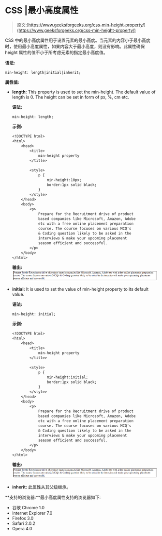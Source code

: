 # CSS |最小高度属性

> 原文:[https://www.geeksforgeeks.org/css-min-height-property/](https://www.geeksforgeeks.org/css-min-height-property/)

CSS 中的最小高度属性用于设置元素的最小高度。当元素的内容小于最小高度时，使用最小高度属性，如果内容大于最小高度，则没有影响。此属性确保 height 属性的值不小于所考虑元素的指定最小高度值。

**语法:**

```
min-height: length|initial|inherit; 
```

**属性值:**

*   **length:** This property is used to set the min-height. The default value of length is 0\. The height can be set in form of px, %, cm etc.

    **语法:**

    ```
    min-height: length;
    ```

    **示例:**

    ```
    <!DOCTYPE html>
    <html>
        <head>
            <title>
                min-height property
            </title>

            <style>
                p {
                    min-height:10px;
                    border:1px solid black;
                }
            </style>
        </head>
        <body>
            <p>
                Prepare for the Recruitment drive of product
                based companies like Microsoft, Amazon, Adobe
                etc with a free online placement preparation
                course. The course focuses on various MCQ's 
                & Coding question likely to be asked in the
                interviews & make your upcoming placement 
                season efficient and successful.
            </p>
        </body>
    </html>                    
    ```

    **输出:**
    ![min height](img/13086dd7e00273f42c0140666f170ce6.png)

*   **initial:** It is used to set the value of min-height property to its default value.

    **语法:**

    ```
    min-height: initial;
    ```

    **示例:**

    ```
    <!DOCTYPE html>
    <html>
        <head>
            <title>
                min-height property
            </title>

            <style>
                p {
                    min-height:initial;
                    border:1px solid black;
                }
            </style>
        </head>
        <body>
            <p>
                Prepare for the Recruitment drive of product
                based companies like Microsoft, Amazon, Adobe
                etc with a free online placement preparation
                course. The course focuses on various MCQ's 
                & Coding question likely to be asked in the
                interviews & make your upcoming placement 
                season efficient and successful.
            </p>
        </body>
    </html>                    
    ```

    **输出:**
    ![min height](img/13086dd7e00273f42c0140666f170ce6.png)

*   **inherit:** 此属性从其父级继承。

**支持的浏览器:**最小高度属性支持的浏览器如下:

*   谷歌 Chrome 1.0
*   Internet Explorer 7.0
*   Firefox 3.0
*   Safari 2.0.2
*   Opera 4.0